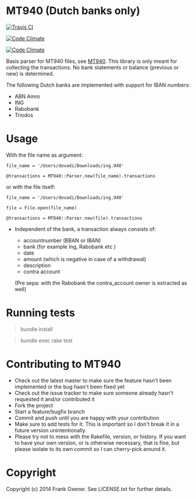 MT940 (Dutch banks only)
========================


[![Travis CI](https://secure.travis-ci.org/dovadi/mt940.png)](http://travis-ci.org/dovadi/mt940)

[![Code Climate](https://codeclimate.com/github/dovadi/mt940.png)](https://codeclimate.com/github/dovadi/mt940)

[![Code Climate](https://codeclimate.com/github/dovadi/mt940/coverage.png)](https://codeclimate.com/github/dovadi/mt940)

Basis parser for MT940 files, see [MT940](http://nl.wikipedia.org/wiki/MT940). This library is only meant for collecting the transactions. No bank statements or balance (previous or new) is determined.

The following Dutch banks are implemented with support for IBAN numbers:

* ABN Amro
* ING
* Rabobank
* Triodos

Usage
=====

With the file name as argument:

    file_name = '/Users/dovadi/Downloads/ing.940'

    @transactions = MT940::Parser.new(file_name).transactions

or with the file itself:

    file_name = '/Users/dovadi/Downloads/ing.940'

    file = File.open(file_name)

    @transactions = MT940::Parser.new(file).transactions


* Independent of the bank, a transaction always consists of:

  - accountnumber (BBAN or IBAN)
  - bank (for example Ing, Rabobank etc )
  - date
  - amount (which is negative in case of a withdrawal)
  - description
  - contra account

  (Pre sepa: with the Rabobank the contra_account owner is extracted as well)

Running tests
=============

> bundle install

> bundle exec rake test

Contributing to MT940
=====================
 
* Check out the latest master to make sure the feature hasn't been implemented or the bug hasn't been fixed yet
* Check out the issue tracker to make sure someone already hasn't requested it and/or contributed it
* Fork the project
* Start a feature/bugfix branch
* Commit and push until you are happy with your contribution
* Make sure to add tests for it. This is important so I don't break it in a future version unintentionally.
* Please try not to mess with the Rakefile, version, or history. If you want to have your own version, or is otherwise necessary, that is fine, but please isolate to its own commit so I can cherry-pick around it.

Copyright
==========

Copyright (c) 2014 Frank Oxener. See LICENSE.txt for further details.


